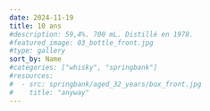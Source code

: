 ```yaml
---
date: 2024-11-19
title: 10 ans
#description: 59,4%. 700 mL. Distillé en 1978.
#featured_image: 03_bottle_front.jpg
#type: gallery
sort_by: Name
#categories: ["whisky", "springbank"]
#resources:
#  - src: springbank/aged_32_years/box_front.jpg
#    title: "anyway"
---
```

